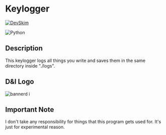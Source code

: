 # Keylogger
[![DevSkim](https://github.com/wfxey/Keylogger/actions/workflows/devskim.yml/badge.svg)](https://github.com/wfxey/Keylogger/actions/workflows/devskim.yml)

![Python](https://img.shields.io/badge/python-3670A0?style=for-the-badge&logo=python&logoColor=ffdd54)
## Description
This keylogger logs all things you write and saves them in the same directory inside "./logs".
## D&I Logo

![bannerd i](https://github.com/Ivole32/Mc-Server-Builder/assets/158351052/1ddbd9ff-9783-42d2-9e31-a1f3a1a0b768)

## Important Note
I don't take any responsibility for things that this program gets used for. It's just for experimental reason.
